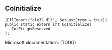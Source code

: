 ## CoInitialize

```
[DllImport("ole32.dll", SetLastError = true)]
public static extern int CoInitialize(
   IntPtr pvReserved
);
```

Microsoft documentation: (TODO)
